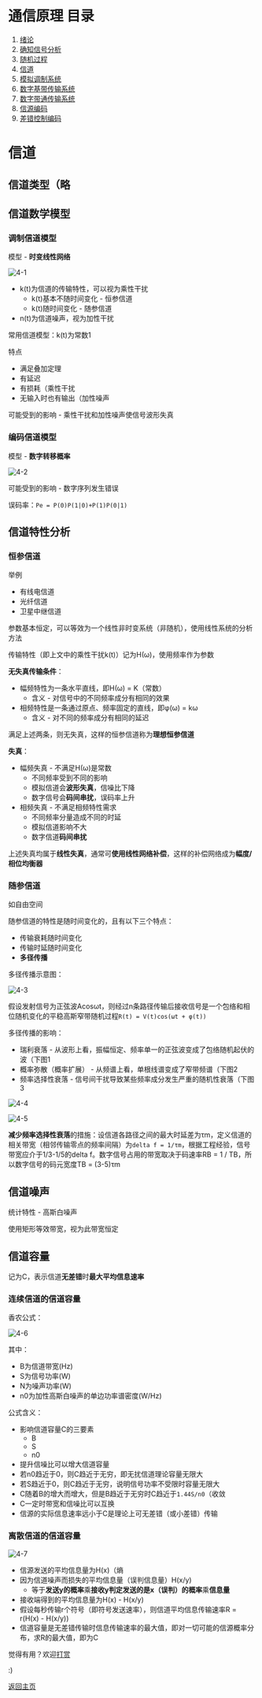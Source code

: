 # 通信原理 目录

1. [绪论](1.md)
2. [确知信号分析](2.md)
3. [随机过程](3.md)
4. [信道](4.md)
5. [模拟调制系统](5.md)
6. [数字基带传输系统](6.md)
7. [数字带通传输系统](7.md)
8. [信源编码](8.md)
9. [差错控制编码](9.md)


# 信道

## 信道类型（略

## 信道数学模型

### 调制信道模型

模型 - **时变线性网络**

![4-1](img/4-1.png)

- k(t)为信道的传输特性，可以视为乘性干扰
  - k(t)基本不随时间变化 - 恒参信道
  - k(t)随时间变化 - 随参信道
- n(t)为信道噪声，视为加性干扰

常用信道模型：k(t)为常数1

特点
- 满足叠加定理
- 有延迟
- 有损耗（乘性干扰
- 无输入时也有输出（加性噪声

可能受到的影响 - 乘性干扰和加性噪声使信号波形失真

### 编码信道模型

模型 - **数字转移概率**

![4-2](img/4-2.png)

可能受到的影响 - 数字序列发生错误

误码率：`Pe = P(0)P(1|0)+P(1)P(0|1)`

## 信道特性分析

### 恒参信道

举例
- 有线电信道
- 光纤信道
- 卫星中继信道

参数基本恒定，可以等效为一个线性非时变系统（非随机），使用线性系统的分析方法

传输特性（即上文中的乘性干扰k(t)）记为H(ω)，使用频率作为参数

**无失真传输条件**：
- 幅频特性为一条水平直线，即H(ω) = K（常数）
  - 含义 - 对信号中的不同频率成分有相同的效果
- 相频特性是一条通过原点、频率固定的直线，即φ(ω) = kω
  - 含义 - 对不同的频率成分有相同的延迟

满足上述两条，则无失真，这样的恒参信道称为**理想恒参信道**

**失真**：
- 幅频失真 - 不满足H(ω)是常数
  - 不同频率受到不同的影响
  - 模拟信道会**波形失真**，信噪比下降
  - 数字信号会**码间串扰**，误码率上升
- 相频失真 - 不满足相频特性需求
  - 不同频率分量造成不同的时延
  - 模拟信道影响不大
  - 数字信道**码间串扰**

上述失真均属于**线性失真**，通常可**使用线性网络补偿**，这样的补偿网络成为**幅度/相位均衡器**

### 随参信道

如自由空间

随参信道的特性是随时间变化的，且有以下三个特点：
- 传输衰耗随时间变化
- 传输时延随时间变化
- **多径传播**

多径传播示意图：

![4-3](img/4-3.png)

假设发射信号为正弦波Acosωt，则经过n条路径传输后接收信号是一个包络和相位随机变化的平稳高斯窄带随机过程`R(t) = V(t)cos(ωt + φ(t))`

多径传播的影响：
- 瑞利衰落 - 从波形上看，振幅恒定、频率单一的正弦波变成了包络随机起伏的波（下图1
- 概率弥散（概率扩展） - 从频谱上看，单根线谱变成了窄带频谱（下图2
- 频率选择性衰落 - 信号间干扰导致某些频率成分发生严重的随机性衰落（下图3

![4-4](img/4-4.png)

![4-5](img/4-5.png)

**减少频率选择性衰落**的措施：设信道各路径之间的最大时延差为τm，定义信道的相关带宽（相邻传输零点的频率间隔）为`delta f = 1/τm`，根据工程经验，信号带宽应介于1/3-1/5的delta f。数字信号占用的带宽取决于码速率RB = 1 / TB，所以数字信号的码元宽度TB = (3-5)τm

## 信道噪声

统计特性 - 高斯白噪声

使用矩形等效带宽，视为此带宽恒定

## 信道容量

记为C，表示信道**无差错**时**最大平均信息速率**

### 连续信道的信道容量

香农公式：

![4-6](img/4-6.png)

其中：
- B为信道带宽(Hz)
- S为信号功率(W)
- N为噪声功率(W)
- n0为加性高斯白噪声的单边功率谱密度(W/Hz)

公式含义：
- 影响信道容量C的三要素
  - B
  - S
  - n0
- 提升信噪比可以增大信道容量
- 若n0趋近于0，则C趋近于无穷，即无扰信道理论容量无限大
- 若S趋近于0，则C趋近于无穷，说明信号功率不受限时容量无限大
- C随着B的增大而增大，但是B趋近于无穷时C趋近于`1.44S/n0`（收敛
- C一定时带宽和信噪比可以互换
- 信源的实际信息速率远小于C是理论上可无差错（或小差错）传输

### 离散信道的信道容量

![4-7](img/4-7.png)

- 信源发送的平均信息量为H(x)（熵
- 因为信道噪声而损失的平均信息量（误判信息量）H(x/y)
  - 等于**发送y的概率**乘**接收y判定发送的是x（误判）的概率**乘**信息量**
- 接收端得到的平均信息量为H(x) - H(x/y)
- 假设每秒传输r个符号（即符号发送速率），则信道平均信息传输速率R = r(H(x) - H(x/y))
- 信道容量是无差错传输时信息传输速率的最大值，即对一切可能的信源概率分布，求R的最大值，即为C


觉得有用？欢迎[打赏](../../../donate.md)

:)

[返回主页](../../../index.md)